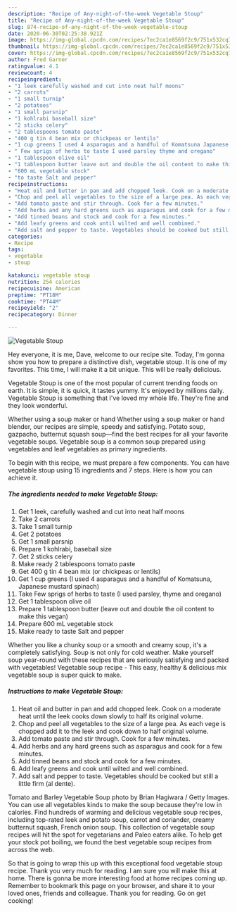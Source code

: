 ```yaml
---
description: "Recipe of Any-night-of-the-week Vegetable Stoup"
title: "Recipe of Any-night-of-the-week Vegetable Stoup"
slug: 874-recipe-of-any-night-of-the-week-vegetable-stoup
date: 2020-06-30T02:25:38.921Z
image: https://img-global.cpcdn.com/recipes/7ec2ca1e8569f2c9/751x532cq70/vegetable-stoup-recipe-main-photo.jpg
thumbnail: https://img-global.cpcdn.com/recipes/7ec2ca1e8569f2c9/751x532cq70/vegetable-stoup-recipe-main-photo.jpg
cover: https://img-global.cpcdn.com/recipes/7ec2ca1e8569f2c9/751x532cq70/vegetable-stoup-recipe-main-photo.jpg
author: Fred Garner
ratingvalue: 4.1
reviewcount: 4
recipeingredient:
- "1 leek carefully washed and cut into neat half moons"
- "2 carrots"
- "1 small turnip"
- "2 potatoes"
- "1 small parsnip"
- "1 kohlrabi baseball size"
- "2 sticks celery"
- "2 tablespoons tomato paste"
- "400 g tin 4 bean mix or chickpeas or lentils"
- "1 cup greens I used 4 asparagus and a handful of Komatsuna Japanese mustard spinach"
- " Few sprigs of herbs to taste I used parsley thyme and oregano"
- "1 tablespoon olive oil"
- "1 tablespoon butter leave out and double the oil content to make this vegan"
- "600 mL vegetable stock"
- "to taste Salt and pepper"
recipeinstructions:
- "Heat oil and butter in pan and add chopped leek. Cook on a moderate heat until the leek cooks down slowly to half its original volume."
- "Chop and peel all vegetables to the size of a large pea. As each vege is chopped add it to the leek and cook down to half original volume."
- "Add tomato paste and stir through. Cook for a few minutes."
- "Add herbs and any hard greens such as asparagus and cook for a few minutes."
- "Add tinned beans and stock and cook for a few minutes."
- "Add leafy greens and cook until wilted and well combined."
- "Add salt and pepper to taste. Vegetables should be cooked but still a little firm (al dente)."
categories:
- Recipe
tags:
- vegetable
- stoup

katakunci: vegetable stoup 
nutrition: 254 calories
recipecuisine: American
preptime: "PT18M"
cooktime: "PT44M"
recipeyield: "2"
recipecategory: Dinner

---
```



![Vegetable Stoup](https://img-global.cpcdn.com/recipes/7ec2ca1e8569f2c9/751x532cq70/vegetable-stoup-recipe-main-photo.jpg)

Hey everyone, it is me, Dave, welcome to our recipe site. Today, I'm gonna show you how to prepare a distinctive dish, vegetable stoup. It is one of my favorites. This time, I will make it a bit unique. This will be really delicious.

Vegetable Stoup is one of the most popular of current trending foods on earth. It is simple, it is quick, it tastes yummy. It's enjoyed by millions daily. Vegetable Stoup is something that I've loved my whole life. They're fine and they look wonderful.

Whether using a soup maker or hand Whether using a soup maker or hand blender, our recipes are simple, speedy and satisfying. Potato soup, gazpacho, butternut squash soup—find the best recipes for all your favorite vegetable soups. Vegetable soup is a common soup prepared using vegetables and leaf vegetables as primary ingredients.


To begin with this recipe, we must prepare a few components. You can have vegetable stoup using 15 ingredients and 7 steps. Here is how you can achieve it.

<!--inarticleads1-->

##### The ingredients needed to make Vegetable Stoup:

1. Get 1 leek, carefully washed and cut into neat half moons
1. Take 2 carrots
1. Take 1 small turnip
1. Get 2 potatoes
1. Get 1 small parsnip
1. Prepare 1 kohlrabi, baseball size
1. Get 2 sticks celery
1. Make ready 2 tablespoons tomato paste
1. Get 400 g tin 4 bean mix (or chickpeas or lentils)
1. Get 1 cup greens (I used 4 asparagus and a handful of Komatsuna, Japanese mustard spinach)
1. Take  Few sprigs of herbs to taste (I used parsley, thyme and oregano)
1. Get 1 tablespoon olive oil
1. Prepare 1 tablespoon butter (leave out and double the oil content to make this vegan)
1. Prepare 600 mL vegetable stock
1. Make ready to taste Salt and pepper


Whether you like a chunky soup or a smooth and creamy soup, it&#39;s a completely satisfying. Soup is not only for cold weather. Make yourself soup year-round with these recipes that are seriously satisfying and packed with vegetables! Vegetable soup recipe - This easy, healthy &amp; delicious mix vegetable soup is super quick to make. 

<!--inarticleads2-->

##### Instructions to make Vegetable Stoup:

1. Heat oil and butter in pan and add chopped leek. Cook on a moderate heat until the leek cooks down slowly to half its original volume.
1. Chop and peel all vegetables to the size of a large pea. As each vege is chopped add it to the leek and cook down to half original volume.
1. Add tomato paste and stir through. Cook for a few minutes.
1. Add herbs and any hard greens such as asparagus and cook for a few minutes.
1. Add tinned beans and stock and cook for a few minutes.
1. Add leafy greens and cook until wilted and well combined.
1. Add salt and pepper to taste. Vegetables should be cooked but still a little firm (al dente).


Tomato and Barley Vegetable Soup photo by Brian Hagiwara / Getty Images. You can use all vegetables kinds to make the soup because they&#39;re low in calories. Find hundreds of warming and delicious vegetable soup recipes, including top-rated leek and potato soup, carrot and coriander, creamy butternut squash, French onion soup. This collection of vegetable soup recipes will hit the spot for vegetarians and Paleo eaters alike. To help get your stock pot boiling, we found the best vegetable soup recipes from across the web. 

So that is going to wrap this up with this exceptional food vegetable stoup recipe. Thank you very much for reading. I am sure you will make this at home. There is gonna be more interesting food at home recipes coming up. Remember to bookmark this page on your browser, and share it to your loved ones, friends and colleague. Thank you for reading. Go on get cooking!
